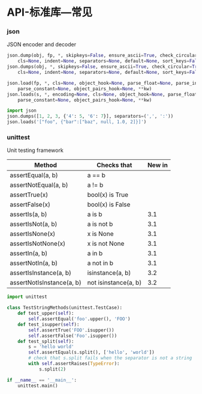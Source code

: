 # API-标准库—常见

### json

JSON encoder and decoder

```py
json.dump(obj, fp, *, skipkeys=False, ensure_ascii=True, check_circular=True, allow_nan=True,
    cls=None, indent=None, separators=None, default=None, sort_keys=False, **kw)
json.dumps(obj, *, skipkeys=False, ensure_ascii=True, check_circular=True, allow_nan=True,
    cls=None, indent=None, separators=None, default=None, sort_keys=False, **kw)

json.load(fp, *, cls=None, object_hook=None, parse_float=None, parse_int=None,
    parse_constant=None, object_pairs_hook=None, **kw)
json.loads(s, *, encoding=None, cls=None, object_hook=None, parse_float=None, parse_int=None,
    parse_constant=None, object_pairs_hook=None, **kw)
```

```py
import json
json.dumps([1, 2, 3, {'4': 5, '6': 7}], separators=(',', ':'))
json.loads('["foo", {"bar":["baz", null, 1.0, 2]}]')
```


### unittest

Unit testing framework

| Method                    | Checks that          | New in
|---------------------------|----------------------|-----
| assertEqual(a, b)         | a == b               ||
| assertNotEqual(a, b)      | a != b               ||
| assertTrue(x)             | bool(x) is True      ||
| assertFalse(x)            | bool(x) is False     ||
| assertIs(a, b)            | a is b               | 3.1
| assertIsNot(a, b)         | a is not b           | 3.1
| assertIsNone(x)           | x is None            | 3.1
| assertIsNotNone(x)        | x is not None        | 3.1
| assertIn(a, b)            | a in b               | 3.1
| assertNotIn(a, b)         | a not in b           | 3.1
| assertIsInstance(a, b)    | isinstance(a, b)     | 3.2
| assertNotIsInstance(a, b) | not isinstance(a, b) | 3.2

```py
import unittest

class TestStringMethods(unittest.TestCase):
    def test_upper(self):
        self.assertEqual('foo'.upper(), 'FOO')
    def test_isupper(self):
        self.assertTrue('FOO'.isupper())
        self.assertFalse('Foo'.isupper())
    def test_split(self):
        s = 'hello world'
        self.assertEqual(s.split(), ['hello', 'world'])
        # check that s.split fails when the separator is not a string
        with self.assertRaises(TypeError):
            s.split(2)

if __name__ == '__main__':
    unittest.main()
```




